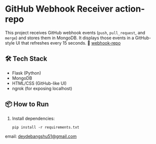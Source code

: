 # GitHub Webhook Receiver action-repo 

This project receives GitHub webhook events (`push`, `pull_request`, and `merge`) and stores them in MongoDB. It displays those events in a GitHub-style UI that refreshes every 15 seconds.
🔗 [webhook-repo](https://github.com/debangshucode/action-repo)
## 🛠 Tech Stack

- Flask (Python)
- MongoDB
- HTML/CSS (GitHub-like UI)
- ngrok (for exposing localhost)

## 📦 How to Run

1. Install dependencies:
   ```
   pip install -r requirements.txt

email: deydebangshu51@gmail.com
